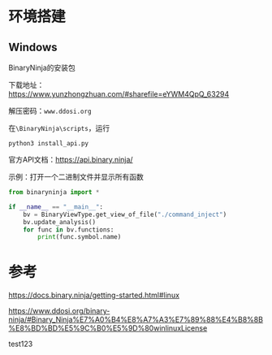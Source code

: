 # 环境搭建

## Windows

BinaryNinja的安装包

下载地址：https://www.yunzhongzhuan.com/#sharefile=eYWM4QpQ_63294

解压密码：`www.ddosi.org`

在`\BinaryNinja\scripts`，运行

```
python3 install_api.py
```

官方API文档：https://api.binary.ninja/

示例：打开一个二进制文件并显示所有函数

```python
from binaryninja import *

if __name__ == "__main__":
    bv = BinaryViewType.get_view_of_file("./command_inject")
    bv.update_analysis()
    for func in bv.functions:
        print(func.symbol.name)
```



# 参考

https://docs.binary.ninja/getting-started.html#linux

https://www.ddosi.org/binary-ninja/#Binary_Ninja%E7%A0%B4%E8%A7%A3%E7%89%88%E4%B8%8B%E8%BD%BD%E5%9C%B0%E5%9D%80winlinuxLicense




test123

